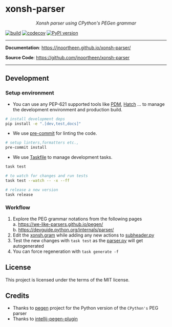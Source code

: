 # xonsh-parser

<p align="center">
    <em>Xonsh parser using CPython's PEGen grammar</em>
</p>

[![build](https://github.com/jnoortheen/xonsh-parser/workflows/Build/badge.svg)](https://github.com/jnoortheen/xonsh-parser/actions)
[![codecov](https://codecov.io/gh/jnoortheen/xonsh-parser/branch/master/graph/badge.svg)](https://codecov.io/gh/jnoortheen/xonsh-parser)
[![PyPI version](https://badge.fury.io/py/xonsh-parser.svg)](https://badge.fury.io/py/xonsh-parser)

---

**Documentation**: <a href="https://jnoortheen.github.io/xonsh-parser/" target="_blank">https://jnoortheen.github.io/xonsh-parser/</a>

**Source Code**: <a href="https://github.com/jnoortheen/xonsh-parser" target="_blank">https://github.com/jnoortheen/xonsh-parser</a>

---

## Development

### Setup environment

- You can use any PEP-621 supported tools like [PDM](https://pdm-project.org/en/latest/), [Hatch](https://hatch.pypa.io/latest/install/) ... to manage the development environment and production build.

```sh
# install development deps
pip install -e ".[dev,test,docs]"
```
  
- We use [pre-commit](https://pre-commit.com/) for linting the code.

```sh
# setup linters,formatters etc.,
pre-commit install
```

- We use [Taskfile](https://taskfile.dev/usage/) to manage development tasks. 
```bash
task test

# to watch for changes and run tests
task test --watch -- -x --ff

# release a new version
task release
```

### Workflow 

1. Explore the PEG grammar notations from the following pages  
 a. https://we-like-parsers.github.io/pegen/  
 b. https://devguide.python.org/internals/parser/
2. Edit the [xonsh.gram](./tasks/xonsh.gram) while adding any new actions to [subheader.py](./peg_parser/subheader.py)
3. Test the new changes with `task test` as the [parser.py](./peg_parser/parser.py) will get autogenerated
4. You can force regeneration with `task generate -f`


## License

This project is licensed under the terms of the MIT license.

## Credits

- Thanks to [pegen](https://github.com/we-like-parsers/pegen) project for the Python version of the `CPython's` PEG parser
- Thanks to [intellij-pegen-plugin](https://github.com/vpoverennov/pegen-plugin)
